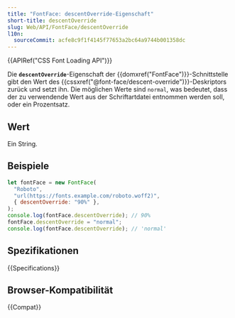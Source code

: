 ```yaml
---
title: "FontFace: descentOverride-Eigenschaft"
short-title: descentOverride
slug: Web/API/FontFace/descentOverride
l10n:
  sourceCommit: acfe8c9f1f4145f77653a2bc64a9744b001358dc
---
```


{{APIRef("CSS Font Loading API")}}

Die **`descentOverride`**-Eigenschaft der {{domxref("FontFace")}}-Schnittstelle gibt den Wert des {{cssxref("@font-face/descent-override")}}-Deskriptors zurück und setzt ihn. Die möglichen Werte sind `normal`, was bedeutet, dass der zu verwendende Wert aus der Schriftartdatei entnommen werden soll, oder ein Prozentsatz.

## Wert

Ein String.

## Beispiele

```js
let fontFace = new FontFace(
  "Roboto",
  "url(https://fonts.example.com/roboto.woff2)",
  { descentOverride: "90%" },
);
console.log(fontFace.descentOverride); // 90%
fontFace.descentOverride = "normal";
console.log(fontFace.descentOverride); // 'normal'
```

## Spezifikationen

{{Specifications}}

## Browser-Kompatibilität

{{Compat}}
